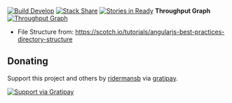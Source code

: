 [![Build Develop](https://codeship.com/projects/54ed7e90-e922-0132-a3a1-26b28b7b5489/status?branch=develop)](https://codeship.com/projects) [![Stack Share](http://img.shields.io/badge/tech-stack-0690fa.svg?style=flat)](http://stackshare.io/Ridermansb/listfy) [![Stories in Ready](https://badge.waffle.io/Ridermansb/listfy.png?label=ready&title=Ready)](http://waffle.io/Ridermansb/listfy)
**Throughput Graph**
[![Throughput Graph](https://graphs.waffle.io/Ridermansb/listfy/throughput.svg)](https://waffle.io/Ridermansb/listfy/metrics)


* File Structure from: https://scotch.io/tutorials/angularjs-best-practices-directory-structure

## Donating

Support this project and others by [ridermansb](https://gratipay.com/ridermansb/) via [gratipay](https://gratipay.com/ridermansb/).

[![Support via Gratipay](https://cdn.rawgit.com/gratipay/gratipay-badge/2.3.0/dist/gratipay.png)](https://gratipay.com/ridermansb/)
